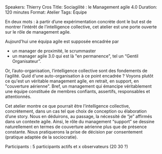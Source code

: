 Speakers: Thierry Cros
Title: Sociagilité : le Management agile 4.0
Duration: 120 minutes
Format: Atelier
Tags: Équipe

En deux mots : à  partir d’une expérimentation concrète dont le but est de montrer l’intérêt de l’intelligence collective, cet atelier est une porte ouverte sur le rôle de management agile.

Aujourd'hui une équipa agile est supposée encadrée par
- un manager de proximité, le scrummaster
- un manager agile 3.0 qui est là "en permanence", tel un “Gentil Organisateur”.

Or, l’auto-organisation, l’intelligence collective sont des fondements de l’agilité. 
Quid d'une auto-organisation à ce point encadrée ?
Voyons plutôt ce qu'est un véritable management agile, en retrait, en support, en "couverture aérienne".
Bref, un management qui émancipe véritablement une équipe constituée de membres confiants, assertifs, responsables et attentionnés.

Cet atelier montre ce que pourrait être l’intelligence collective, concrètement, dans un cas tel que choix de conception ou élaboration d’une story. 
Nous en déduirons, au passage, la nécessité de “je” affirmés dans un contexte agile.
Ainsi, le rôle du management “support” se dessine naturellement en termes de couverture aérienne plus que de présence constante.
Nous pratiquerons la prise de décision par consentement (pratique adaptée de la sociocratie).

Participants : 5 participants actifs et x observateurs (20 30  ?)
